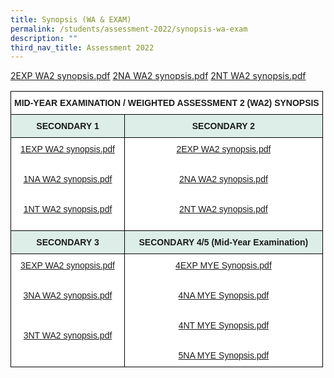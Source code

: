 ```yaml
---
title: Synopsis (WA & EXAM)
permalink: /students/assessment-2022/synopsis-wa-exam
description: ""
third_nav_title: Assessment 2022
---
```

[2EXP WA2 synopsis.pdf](/files/2EXP%20WA2%20synopsis.pdf)
[2NA WA2 synopsis.pdf](/files/2NA%20WA2%20synopsis.pdf)
[2NT WA2 synopsis.pdf](/files/2NT%20WA2%20synopsis.pdf)

<table style="border-collapse:collapse;border-spacing:0" class="tg"><thead><tr><th style="background-color:#ffffff;border-color:black;border-style:solid;border-width:1px;font-family:Arial, sans-serif;font-size:14px;font-weight:bold;overflow:hidden;padding:10px 5px;text-align:center;vertical-align:top;word-break:normal" colspan="2">MID-YEAR EXAMINATION / WEIGHTED ASSESSMENT 2 (WA2) SYNOPSIS </th></tr></thead><tbody><tr><td style="background-color:#DDEEE9;border-color:black;border-style:solid;border-width:1px;font-family:Arial, sans-serif;font-size:14px;font-weight:bold;overflow:hidden;padding:10px 5px;text-align:center;vertical-align:top;word-break:normal"> SECONDARY 1</td><td style="background-color:#DDEEE9;border-color:black;border-style:solid;border-width:1px;font-family:Arial, sans-serif;font-size:14px;font-weight:bold;overflow:hidden;padding:10px 5px;text-align:center;vertical-align:top;word-break:normal">SECONDARY 2 </td></tr><tr><td style="background-color:#ffffff;border-color:black;border-style:solid;border-width:1px;color:#00F;font-family:Arial, sans-serif;font-size:14px;overflow:hidden;padding:10px 5px;text-align:center;vertical-align:top;word-break:normal"> <a href="/files/1EXP%20WA2%20synopsis.pdf" target="_blank" rel="noopener noreferrer">1EXP WA2 synopsis.pdf</a><br><br><br><a href="/files/1NA%20WA2%20synopsis.pdf" target="_blank" rel="noopener noreferrer">1NA WA2 synopsis.pdf</a><br><br><br><a href="/files/1NT%20WA2%20synopsis.pdf" target="_blank" rel="noopener noreferrer">1NT WA2 synopsis.pdf</a><br><br></td><td style="background-color:#ffffff;border-color:black;border-style:solid;border-width:1px;color:#00F;font-family:Arial, sans-serif;font-size:14px;overflow:hidden;padding:10px 5px;text-align:center;vertical-align:top;word-break:normal"><a href="/files/2EXP%20WA2%20synopsis.pdf" target="_blank" rel="noopener noreferrer">2EXP WA2 synopsis.pdf</a><br><br><br><a href="/files/2NA%20WA2%20synopsis.pdf" target="_blank" rel="noopener noreferrer">2NA WA2 synopsis.pdf</a><br><br><br><a href="/files/2NT%20WA2%20synopsis.pdf" target="_blank" rel="noopener noreferrer">2NT WA2 synopsis.pdf</a><br><br></td></tr><tr><td style="background-color:#DDEEE9;border-color:black;border-style:solid;border-width:1px;font-family:Arial, sans-serif;font-size:14px;font-weight:bold;overflow:hidden;padding:10px 5px;text-align:center;vertical-align:top;word-break:normal">SECONDARY 3 </td><td style="background-color:#DDEEE9;border-color:black;border-style:solid;border-width:1px;font-family:Arial, sans-serif;font-size:14px;font-weight:bold;overflow:hidden;padding:10px 5px;text-align:center;vertical-align:top;word-break:normal"> SECONDARY 4/5 (Mid-Year Examination)</td></tr><tr><td style="background-color:#ffffff;border-color:black;border-style:solid;border-width:1px;color:#00F;font-family:Arial, sans-serif;font-size:14px;overflow:hidden;padding:10px 5px;text-align:center;vertical-align:top;word-break:normal"> <a href="https://springfieldsec-moe-edu-sg-admin.cwp.sg/qql/slot/u171/2022/Assessment%202022/WA2_MYE%202022/Synopsis/3EXP%20WA2%20synopsis.pdf" target="_blank" rel="noopener noreferrer">3EXP WA2 synopsis.pdf</a><br><br><br><a href="https://springfieldsec-moe-edu-sg-admin.cwp.sg/qql/slot/u171/2022/Assessment%202022/WA2_MYE%202022/Synopsis/3NA%20WA2%20synopsis.pdf" target="_blank" rel="noopener noreferrer">3NA WA2 synopsis.pdf</a><br><br><br><br><a href="https://springfieldsec-moe-edu-sg-admin.cwp.sg/qql/slot/u171/2022/Assessment%202022/WA2_MYE%202022/Synopsis/3NT%20WA2%20synopsis.pdf" target="_blank" rel="noopener noreferrer">3NT WA2 synopsis.pdf</a><br><br></td><td style="background-color:#ffffff;border-color:black;border-style:solid;border-width:1px;color:#00F;font-family:Arial, sans-serif;font-size:14px;overflow:hidden;padding:10px 5px;text-align:center;vertical-align:top;word-break:normal"><a href="https://springfieldsec-moe-edu-sg-admin.cwp.sg/qql/slot/u171/2022/Assessment%202022/WA2_MYE%202022/Synopsis/4EXP%20MYE%20Synopsis.pdf" target="_blank" rel="noopener noreferrer">4EXP MYE Synopsis.pdf</a><br><br><br><a href="https://springfieldsec-moe-edu-sg-admin.cwp.sg/qql/slot/u171/2022/Assessment%202022/WA2_MYE%202022/Synopsis/4NA%20MYE%20%20Synopsis.pdf" target="_blank" rel="noopener noreferrer">4NA MYE Synopsis.pdf</a><br><br><br><a href="https://springfieldsec-moe-edu-sg-admin.cwp.sg/qql/slot/u171/2022/Assessment%202022/WA2_MYE%202022/Synopsis/4NT%20MYE%20%20Synopsis.pdf" target="_blank" rel="noopener noreferrer">4NT MYE Synopsis.pdf</a><br><br><br><a href="https://springfieldsec-moe-edu-sg-admin.cwp.sg/qql/slot/u171/2022/Assessment%202022/WA2_MYE%202022/Synopsis/5NA%20MYE%20Synopsis.pdf" target="_blank" rel="noopener noreferrer">5NA MYE Synopsis.pdf</a></td></tr></tbody></table>